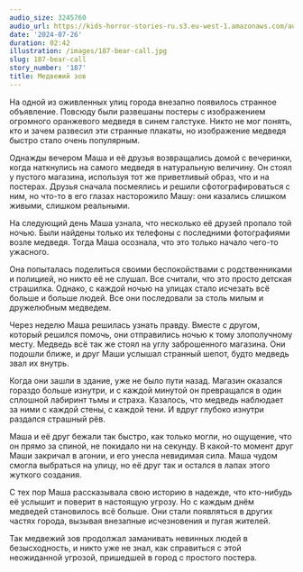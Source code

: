 ```yaml
---
audio_size: 3245760
audio_url: https://kids-horror-stories-ru.s3.eu-west-1.amazonaws.com/audio/187-bear-call.mp3
date: '2024-07-26'
duration: 02:42
illustration: /images/187-bear-call.jpg
slug: 187-bear-call
story_number: '187'
title: Медвежий зов
---
```


На одной из оживленных улиц города внезапно появилось странное объявление. Повсюду были развешаны постеры с изображением огромного оранжевого медведя в синем галстуке. Никто не мог понять, кто и зачем развесил эти странные плакаты, но изображение медведя быстро стало очень популярным.

Однажды вечером Маша и её друзья возвращались домой с вечеринки, когда наткнулись на самого медведя в натуральную величину. Он стоял у пустого магазина, используя тот же приветливый образ, что и на постерах. Друзья сначала посмеялись и решили сфотографироваться с ним, но что-то в его глазах насторожило Машу: они казались слишком живыми, слишком реальными.

На следующий день Маша узнала, что несколько её друзей пропало той ночью. Были найдены только их телефоны с последними фотографиями возле медведя. Тогда Маша осознала, что это только начало чего-то ужасного.

Она попыталась поделиться своими беспокойствами с родственниками и полицией, но никто её не слушал. Все считали, что это просто детская страшилка. Однако, с каждой ночью на улицах стало исчезать всё больше и больше людей. Все они последовали за столь милым и дружелюбным медведем.

Через неделю Маша решилась узнать правду. Вместе с другом, который решился помочь, они отправились ночью к тому злополучному месту. Медведь всё так же стоял на углу заброшенного магазина. Они подошли ближе, и друг Маши услышал странный шепот, будто медведь звал их внутрь.

Когда они зашли в здание, уже не было пути назад. Магазин оказался гораздо больше изнутри, и с каждой минутой он превращался в один сплошной лабиринт тьмы и страха. Казалось, что медведь наблюдает за ними с каждой стены, с каждой тени. И вдруг глубоко изнутри раздался страшный рёв.

Маша и её друг бежали так быстро, как только могли, но ощущение, что он прямо за спиной, не покидало ни на секунду. В какой-то момент друг Маши закричал в агонии, и его унесла невидимая сила. Маша чудом смогла выбраться на улицу, но её друг так и остался в лапах этого жуткого создания.

С тех пор Маша рассказывала свою историю в надежде, что кто-нибудь её услышит и поверит в настоящую угрозу. Но с каждым днём медведей становилось всё больше. Они стали появляться в других частях города, вызывая внезапные исчезновения и пугая жителей.

Так медвежий зов продолжал заманивать невинных людей в безысходность, и никто уже не знал, как справиться с этой неожиданной угрозой, пришедшей в город с простого постера.